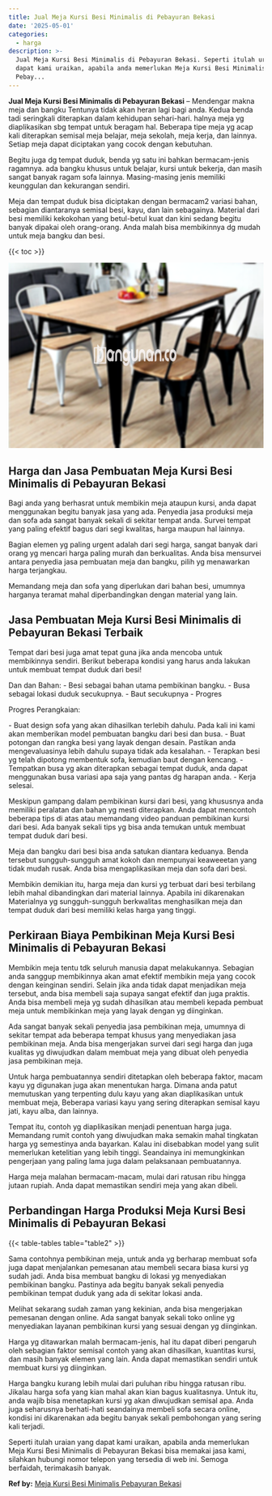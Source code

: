 ```yaml
---
title: Jual Meja Kursi Besi Minimalis di Pebayuran Bekasi
date: '2025-05-01'
categories:
  - harga
description: >-
  Jual Meja Kursi Besi Minimalis di Pebayuran Bekasi. Seperti itulah uraian yang
  dapat kami uraikan, apabila anda memerlukan Meja Kursi Besi Minimalis di
  Pebay...
---
```


**Jual Meja Kursi Besi Minimalis di Pebayuran Bekasi** – Mendengar makna meja dan bangku Tentunya tidak akan heran lagi bagi anda. Kedua benda tadi seringkali diterapkan dalam kehidupan sehari-hari. halnya meja yg diaplikasikan sbg tempat untuk beragam hal. Beberapa tipe meja yg acap kali diterapkan semisal meja belajar, meja sekolah, meja kerja, dan lainnya. Setiap meja dapat diciptakan yang cocok dengan kebutuhan.

Begitu juga dg tempat duduk, benda yg satu ini bahkan bermacam-jenis ragamnya. ada bangku khusus untuk belajar, kursi untuk bekerja, dan masih sangat banyak ragam sofa lainnya. Masing-masing jenis memiliki keunggulan dan kekurangan sendiri.

Meja dan tempat duduk bisa diciptakan dengan bermacam2 variasi bahan, sebagian diantaranya semisal besi, kayu, dan lain sebagainya. Material dari besi memiliki kekokohan yang betul-betul kuat dan kini sedang begitu banyak dipakai oleh orang-orang. Anda malah bisa membikinnya dg mudah untuk meja bangku dan besi.

{{< toc >}}

![Jual Meja Kursi Besi Minimalis di Pebayuran Bekasi](/images/jual-meja-besi-murah25.png)

## Harga dan Jasa Pembuatan Meja Kursi Besi Minimalis di Pebayuran Bekasi

Bagi anda yang berhasrat untuk membikin meja ataupun kursi, anda dapat menggunakan begitu banyak jasa yang ada. Penyedia jasa produksi meja dan sofa ada sangat banyak sekali di sekitar tempat anda. Survei tempat yang paling efektif bagus dari segi kwalitas, harga maupun hal lainnya.

Bagian elemen yg paling urgent adalah dari segi harga, sangat banyak dari orang yg mencari harga paling murah dan berkualitas. Anda bisa mensurvei antara penyedia jasa pembuatan meja dan bangku, pilih yg menawarkan harga terjangkau.

Memandang meja dan sofa yang diperlukan dari bahan besi, umumnya harganya teramat mahal diperbandingkan dengan material yang lain.

## Jasa Pembuatan Meja Kursi Besi Minimalis di Pebayuran Bekasi Terbaik

Tempat dari besi juga amat tepat guna jika anda mencoba untuk membikinnya sendiri. Berikut beberapa kondisi yang harus anda lakukan untuk membuat tempat duduk dari besi!

Dan dan Bahan: - Besi sebagai bahan utama pembikinan bangku. - Busa sebagai lokasi duduk secukupnya. - Baut secukupnya - Progres

Progres Perangkaian:

\- Buat design sofa yang akan dihasilkan terlebih dahulu. Pada kali ini kami akan memberikan model pembuatan bangku dari besi dan busa. - Buat potongan dan rangka besi yang layak dengan desain. Pastikan anda mengevaluasinya lebih dahulu supaya tidak ada kesalahan. - Terapkan besi yg telah dipotong membentuk sofa, kemudian baut dengan kencang. - Tempatkan busa yg akan diterapkan sebagai tempat duduk, anda dapat menggunakan busa variasi apa saja yang pantas dg harapan anda. - Kerja selesai.

Meskipun gampang dalam pembikinan kursi dari besi, yang khususnya anda memiliki peralatan dan bahan yg mesti diterapkan. Anda dapat mencontoh beberapa tips di atas atau memandang video panduan pembikinan kursi dari besi. Ada banyak sekali tips yg bisa anda temukan untuk membuat tempat duduk dari besi.

Meja dan bangku dari besi bisa anda satukan diantara keduanya. Benda tersebut sungguh-sungguh amat kokoh dan mempunyai keaweeetan yang tidak mudah rusak. Anda bisa mengaplikasikan meja dan sofa dari besi.

Membikin demikian itu, harga meja dan kursi yg terbuat dari besi terbilang lebih mahal dibandingkan dari material lainnya. Apabila ini dikarenakan Materialnya yg sungguh-sungguh berkwalitas menghasilkan meja dan tempat duduk dari besi memiliki kelas harga yang tinggi.

## Perkiraan Biaya Pembikinan Meja Kursi Besi Minimalis di Pebayuran Bekasi

Membikin meja tentu tdk seluruh manusia dapat melakukannya. Sebagian anda sanggup membikinnya akan amat efektif membikin meja yang cocok dengan keinginan sendiri. Selain jika anda tidak dapat menjadikan meja tersebut, anda bisa membeli saja supaya sangat efektif dan juga praktis. Anda bisa membeli meja yg sudah dihasilkan atau membeli kepada pembuat meja untuk membikinkan meja yang layak dengan yg diinginkan.

Ada sangat banyak sekali penyedia jasa pembikinan meja, umumnya di sekitar tempat ada beberapa tempat khusus yang menyediakan jasa pembikinan meja. Anda bisa mengerjakan survei dari segi harga dan juga kualitas yg diwujudkan dalam membuat meja yang dibuat oleh penyedia jasa pembikinan meja.

Untuk harga pembuatannya sendiri ditetapkan oleh beberapa faktor, macam kayu yg digunakan juga akan menentukan harga. Dimana anda patut memutuskan yang terpenting dulu kayu yang akan diaplikasikan untuk membuat meja, Beberapa variasi kayu yang sering diterapkan semisal kayu jati, kayu alba, dan lainnya.

Tempat itu, contoh yg diaplikasikan menjadi penentuan harga juga. Memandang rumit contoh yang diwujudkan maka semakin mahal tingkatan harga yg semestinya anda bayarkan. Kalau ini disebabkan model yang sulit memerlukan ketelitian yang lebih tinggi. Seandainya ini memungkinkan pengerjaan yang paling lama juga dalam pelaksanaan pembuatannya.

Harga meja malahan bermacam-macam, mulai dari ratusan ribu hingga jutaan rupiah. Anda dapat memastikan sendiri meja yang akan dibeli.

## Perbandingan Harga Produksi Meja Kursi Besi Minimalis di Pebayuran Bekasi

{{< table-tables table="table2" >}}

Sama contohnya pembikinan meja, untuk anda yg berharap membuat sofa juga dapat menjalankan pemesanan atau membeli secara biasa kursi yg sudah jadi. Anda bisa membuat bangku di lokasi yg menyediakan pembikinan bangku. Pastinya ada begitu banyak sekali penyedia pembikinan tempat duduk yang ada di sekitar lokasi anda.

Melihat sekarang sudah zaman yang kekinian, anda bisa mengerjakan pemesanan dengan online. Ada sangat banyak sekali toko online yg menyediakan layanan pembikinan kursi yang sesuai dengan yg diinginkan.

Harga yg ditawarkan malah bermacam-jenis, hal itu dapat diberi pengaruh oleh sebagian faktor semisal contoh yang akan dihasilkan, kuantitas kursi, dan masih banyak elemen yang lain. Anda dapat memastikan sendiri untuk membuat kursi yg diinginkan.

Harga bangku kurang lebih mulai dari puluhan ribu hingga ratusan ribu. Jikalau harga sofa yang kian mahal akan kian bagus kualitasnya. Untuk itu, anda wajib bisa menetapkan kursi yg akan diwujudkan semisal apa. Anda juga seharusnya berhati-hati seandainya membeli sofa secara online, kondisi ini dikarenakan ada begitu banyak sekali pembohongan yang sering kali terjadi.

Seperti itulah uraian yang dapat kami uraikan, apabila anda memerlukan Meja Kursi Besi Minimalis di Pebayuran Bekasi bisa memakai jasa kami, silahkan hubungi nomor telepon yang tersedia di web ini. Semoga berfaidah, terimakasih banyak.

**Ref by:** [Meja Kursi Besi Minimalis Pebayuran Bekasi](https://id.wikipedia.org/wiki/Meja)
